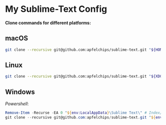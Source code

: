 # My Sublime-Text Config

**Clone commands for different platforms:**

## macOS
```sh
git clone --recursive git@github.com:apfelchips/sublime-text.git "${HOME}/Library/Application Support/Sublime Text"
```

## Linux
```sh
git clone --recursive git@github.com:apfelchips/sublime-text.git "${XDG_CONFIG_HOME:-$HOME/.config}/sublime-text"
```

## Windows
*Powershell*:
```ps1
Remove-Item -Recurse -EA 0 "${env:LocalAppData}\Sublime Text\" # Index/Cache dir
git clone --recursive git@github.com:apfelchips/sublime-text.git "${env:AppData}\Sublime Text"
```
